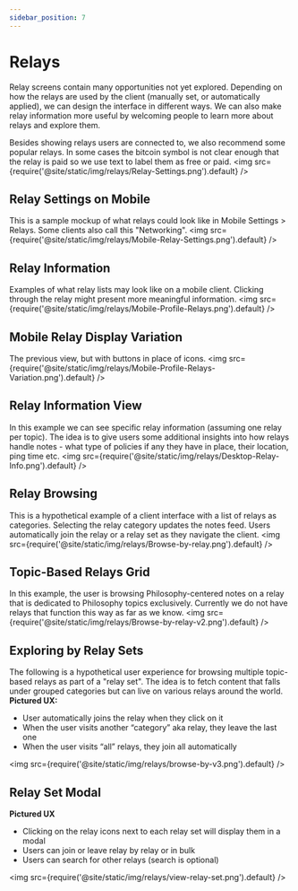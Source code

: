 ```yaml
---
sidebar_position: 7
---
```


# Relays
Relay screens contain many opportunities not yet explored. Depending on how the relays are used by the client (manually set, or automatically applied), we can design the interface in different ways. We can also make relay information more useful by welcoming people to learn more about relays and explore them. 

Besides showing relays users are connected to, we also recommend some popular relays. In some cases the bitcoin symbol is not clear enough that the relay is paid so we use text to label them as free or paid. 
<img src={require('@site/static/img/relays/Relay-Settings.png').default} />

## Relay Settings on Mobile
This is a sample mockup of what relays could look like in Mobile Settings > Relays. Some clients also call this "Networking". 
<img src={require('@site/static/img/relays/Mobile-Relay-Settings.png').default} />

## Relay Information
Examples of what relay lists may look like on a mobile client. Clicking through the relay might present more meaningful information.
<img src={require('@site/static/img/relays/Mobile-Profile-Relays.png').default} />

## Mobile Relay Display Variation
The previous view, but with buttons in place of icons.
<img src={require('@site/static/img/relays/Mobile-Profile-Relays-Variation.png').default} />

## Relay Information View
In this example we can see specific relay information (assuming one relay per topic). The idea is to give users some additional insights into how relays handle notes - what type of policies if any they have in place, their location, ping time etc. 
<img src={require('@site/static/img/relays/Desktop-Relay-Info.png').default} />

## Relay Browsing
This is a hypothetical example of a client interface with a list of relays as categories. Selecting the relay category updates the notes feed. Users automatically join the relay or a relay set as they navigate the client.
<img src={require('@site/static/img/relays/Browse-by-relay.png').default} />

## Topic-Based Relays Grid
In this example, the user is browsing Philosophy-centered notes on a relay that is dedicated to Philosophy topics exclusively. Currently we do not have relays that function this way as far as we know.
<img src={require('@site/static/img/relays/Browse-by-relay-v2.png').default} />

## Exploring by Relay Sets
The following is a hypothetical user experience for browsing multiple topic-based relays as part of a "relay set". The idea is to fetch content that falls under grouped categories but can live on various relays around the world.
**Pictured UX:**
- User automatically joins the relay when they click on it
- When the user visits another “category” aka relay, they leave the last one
- When the user visits “all” relays, they join all automatically

<img src={require('@site/static/img/relays/browse-by-v3.png').default} />

## Relay Set Modal
**Pictured UX**
- Clicking on the relay icons next to each relay set will display them in a modal
- Users can join or leave relay by relay or in bulk
- Users can search for other relays (search is optional)
  
<img src={require('@site/static/img/relays/view-relay-set.png').default} />
